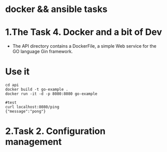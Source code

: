 # docker && ansible tasks
# 1.The Task 4. Docker and a bit of Dev
* The API directory contains a DockerFile, a simple Web service for the GO language Gin framework.
# Use it
```
cd api
docker build -t go-example .
docker run -it -d -p 8080:8080 go-example

#test
curl localhost:8080/ping
{"message":"pong"}
```

# 2.Task 2. Configuration management

